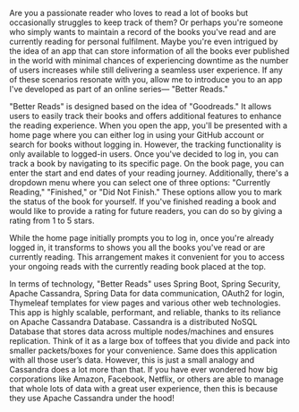Are you a passionate reader who loves to read a lot of books but occasionally struggles to keep track of them? Or perhaps you're someone who simply wants to maintain a record of the books you've read and are currently reading for personal fulfilment. Maybe you're even intrigued by the idea of an app that can store information of all the books ever published in the world with minimal chances of experiencing downtime as the number of users increases while still delivering a seamless user experience. If any of these scenarios resonate with you, allow me to introduce you to an app I've developed as part of an online series— "Better Reads."

"Better Reads" is designed based on the idea of "Goodreads." It allows users to easily track their books and offers additional features to enhance the reading experience. When you open the app, you'll be presented with a home page where you can either log in using your GitHub account or search for books without logging in. However, the tracking functionality is only available to logged-in users. Once you've decided to log in, you can track a book by navigating to its specific page. On the book page, you can enter the start and end dates of your reading journey. Additionally, there's a dropdown menu where you can select one of three options: "Currently Reading," "Finished," or "Did Not Finish." These options allow you to mark the status of the book for yourself. If you've finished reading a book and would like to provide a rating for future readers, you can do so by giving a rating from 1 to 5 stars.

While the home page initially prompts you to log in, once you're already logged in, it transforms to shows you all the books you've read or are currently reading. This arrangement makes it convenient for you to access your ongoing reads with the currently reading book placed at the top.

In terms of technology, "Better Reads" uses Spring Boot, Spring Security, Apache Cassandra, Spring Data for data communication, OAuth2 for login, Thymeleaf templates for view pages and various other web technologies. This app is highly scalable, performant, and reliable, thanks to its reliance on Apache Cassandra Database. Cassandra is a distributed NoSQL Database that stores data across multiple nodes/machines and ensures replication. Think of it as a large box of toffees that you divide and pack into smaller packets/boxes for your convenience. Same does this application with all those user’s data. However, this is just a small analogy and Cassandra does a lot more than that. If you have ever wondered how big corporations like Amazon, Facebook, Netflix, or others are able to manage that whole lots of data with a great user experience, then this is because they use Apache Cassandra under the hood!
